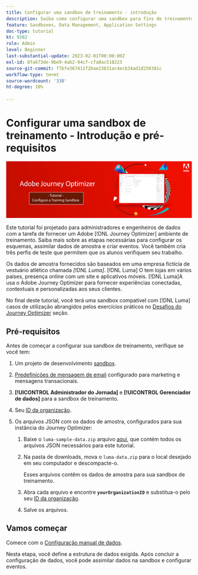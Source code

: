 ```yaml
---
title: Configurar uma sandbox de treinamento - introdução
description: Saiba como configurar uma sandbox para fins de treinamento. Percorra as etapas necessárias para configurar os esquemas, assimilar dados de amostra e criar eventos.
feature: Sandboxes, Data Management, Application Settings
doc-type: tutorial
kt: 9382
role: Admin
level: Beginner
last-substantial-update: 2023-02-01T00:00:00Z
exl-id: 8fa673de-9be9-4ab2-94cf-cfa8ac518223
source-git-commit: f7bfe367411f2bae23631ac4ecb34ad1d250381c
workflow-type: tm+mt
source-wordcount: '338'
ht-degree: 10%

---
```


# Configurar uma sandbox de treinamento - Introdução e pré-requisitos

![Tutorial de banner - Configurar uma sandbox de treinamento](./assets/ajo-banner-configure-training-sandbox.png)

Este tutorial foi projetado para administradores e engenheiros de dados com a tarefa de fornecer um Adobe [!DNL Journey Optimizer] ambiente de treinamento. Saiba mais sobre as etapas necessárias para configurar os esquemas, assimilar dados de amostra e criar eventos. Você também cria três perfis de teste que permitem que os alunos verifiquem seu trabalho.

Os dados de amostra fornecidos são baseados em uma empresa fictícia de vestuário atlético chamada _[!DNL Luma]_. [!DNL Luma] O tem lojas em vários países, presença online com um site e aplicativos móveis. [!DNL Luma]A usa o Adobe Journey Optimizer para fornecer experiências conectadas, contextuais e personalizadas aos seus clientes.

No final deste tutorial, você terá uma sandbox compatível com [!DNL Luma] casos de utilização abrangidos pelos exercícios práticos no [Desafios do Journey Optimizer](/help/challenges/introduction-and-prerequisites.md) seção.

## Pré-requisitos

Antes de começar a configurar sua sandbox de treinamento, verifique se você tem:

1. Um projeto de desenvolvimento [sandbox](https://experienceleague.adobe.com/docs/journey-optimizer-learn/tutorials/access-control/create-and-manage-sandboxes.html?lang=en).

1. [Predefinições de mensagem de email](https://experienceleague.adobe.com/docs/journey-optimizer-learn/tutorials/configuration/channel-configuration/set-up-email-channel.html?lang=en) configurado para marketing e mensagens transacionais.

1. **[!UICONTROL Administrador do Jornada]** e **[!UICONTROL Gerenciador de dados]** para a sandbox de treinamento.

1. Seu [ID da organização](https://experienceleague.adobe.com/docs/core-services/interface/administration/organizations.html?lang=pt-BR).

1. Os arquivos JSON com os dados de amostra, configurados para sua instância do Journey Optimizer:

   1. Baixe o `luma-sample-data.zip` arquivo [aqui](/help/tutorial-configure-a-training-sandbox/assets/luma-data/luma-sample-data.zip), que contém todos os arquivos JSON necessários para este tutorial.

   1. Na pasta de downloads, mova o `luma-data.zip` para o local desejado em seu computador e descompacte-o.

      Esses arquivos contêm os dados de amostra para sua sandbox de treinamento.

   1. Abra cada arquivo e encontre **`yourOrganizationID`** e substitua-o pelo seu [ID da organização](https://experienceleague.adobe.com/docs/core-services/interface/administration/organizations.html?lang=pt-BR).

   1. Salve os arquivos.

## Vamos começar

Comece com o [Configuração manual de dados](/help/tutorial-configure-a-training-sandbox/manual-data-set-up.md).

Nesta etapa, você define a estrutura de dados exigida. Após concluir a configuração de dados, você pode assimilar dados na sandbox e configurar eventos.

